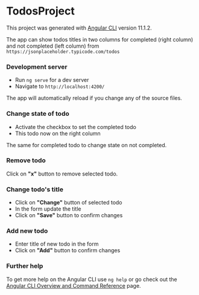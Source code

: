 # TodosProject

This project was generated with [Angular CLI](https://github.com/angular/angular-cli) version 11.1.2.

The app can show todos titles in two columns for completed (right column) and not completed (left column) from `https://jsonplaceholder.typicode.com/todos`

### Development server

 - Run `ng serve` for a dev server
 - Navigate to `http://localhost:4200/`

The app will automatically reload if you change any of the source files.


### Change state of todo

- Activate the checkbox to set the completed todo
- This todo now on the right column

The same for completed todo to change state on not completed.

### Remove todo

Click on __"x"__ button to remove selected todo.

### Change todo's title

 - Click on __"Change"__ button of selected todo
 - In the form update the title
 - Click on __"Save"__ button to confirm changes
 
 ### Add new todo
 
  - Enter title of new todo in the form
  - Click on __"Add"__ button to confirm changes



### Further help

To get more help on the Angular CLI use `ng help` or go check out the [Angular CLI Overview and Command Reference](https://angular.io/cli) page.
